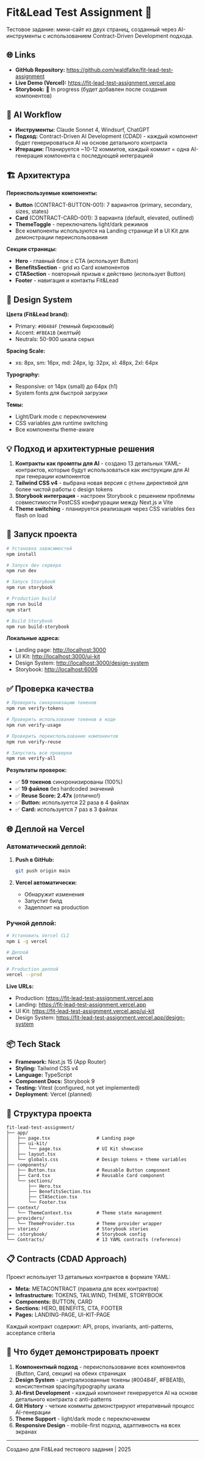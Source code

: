 # Fit&Lead Test Assignment 🚀

Тестовое задание: мини-сайт из двух страниц, созданный через AI-инструменты с использованием Contract-Driven Development подхода.

## 🌐 Links

- **GitHub Repository:** https://github.com/waldfalke/fit-lead-test-assignment
- **Live Demo (Vercel):** https://fit-lead-test-assignment.vercel.app
- **Storybook:** 🚧 In progress (будет добавлен после создания компонентов)

## 🎯 AI Workflow

- **Инструменты:** Claude Sonnet 4, Windsurf, ChatGPT
- **Подход:** Contract-Driven AI Development (CDAD) - каждый компонент будет генерироваться AI на основе детального контракта
- **Итерации:** Планируется ~10-12 коммитов, каждый коммит = одна AI-генерация компонента с последующей интеграцией
## 🏗️ Архитектура

**Переиспользуемые компоненты:**
- **Button** (CONTRACT-BUTTON-001): 7 вариантов (primary, secondary, sizes, states)
- **Card** (CONTRACT-CARD-001): 3 варианта (default, elevated, outlined)
- **ThemeToggle** - переключатель light/dark режимов
- Все компоненты используются на Landing странице И в UI Kit для демонстрации переиспользования

**Секции страницы:**
- **Hero** - главный блок с CTA (использует Button)
- **BenefitsSection** - grid из Card компонентов
- **CTASection** - повторный призыв к действию (использует Button)
- **Footer** - навигация и контакты Fit&Lead

## 🎨 Design System

**Цвета (Fit&Lead brand):**
- Primary: `#00484F` (темный бирюзовый)
- Accent: `#FBEA1B` (желтый)
- Neutrals: 50-900 шкала серых

**Spacing Scale:**
- xs: 8px, sm: 16px, md: 24px, lg: 32px, xl: 48px, 2xl: 64px

**Typography:**
- Responsive: от 14px (small) до 64px (h1)
- System fonts для быстрой загрузки

**Темы:**
- Light/Dark mode с переключением
- CSS variables для runtime switching
- Все компоненты theme-aware

## 💡 Подход и архитектурные решения

1. **Контракты как промпты для AI** - создано 13 детальных YAML-контрактов, которые будут использоваться как инструкции для AI при генерации компонентов
2. **Tailwind CSS v4** - выбрана новая версия с `@theme` директивой для более чистой работы с design tokens
3. **Storybook интеграция** - настроен Storybook с решением проблемы совместимости PostCSS конфигурации между Next.js и Vite
4. **Theme switching** - планируется реализация через CSS variables без flash on load

## 🚀 Запуск проекта

```bash
# Установка зависимостей
npm install

# Запуск dev сервера
npm run dev

# Запуск Storybook
npm run storybook

# Production build
npm run build
npm start

# Build Storybook
npm run build-storybook
```

**Локальные адреса:**
- Landing page: [http://localhost:3000](http://localhost:3000)
- UI Kit: [http://localhost:3000/ui-kit](http://localhost:3000/ui-kit)
- Design System: [http://localhost:3000/design-system](http://localhost:3000/design-system)
- Storybook: [http://localhost:6006](http://localhost:6006)

## ✅ Проверка качества

```bash
# Проверить синхронизацию токенов
npm run verify-tokens

# Проверить использование токенов в коде
npm run verify-usage

# Проверить переиспользование компонентов
npm run verify-reuse

# Запустить все проверки
npm run verify-all
```

**Результаты проверок:**
- ✅ **59 токенов** синхронизированы (100%)
- ✅ **19 файлов** без hardcoded значений
- ✅ **Reuse Score: 2.47x** (отлично!)
- ✅ **Button:** используется 22 раза в 4 файлах
- ✅ **Card:** используется 7 раз в 3 файлах

## 🌐 Деплой на Vercel

### Автоматический деплой:

1. **Push в GitHub:**
   ```bash
   git push origin main
   ```

2. **Vercel автоматически:**
   - Обнаружит изменения
   - Запустит билд
   - Задеплоит на production

### Ручной деплой:

```bash
# Установить Vercel CLI
npm i -g vercel

# Деплой
vercel

# Production деплой
vercel --prod
```

**Live URLs:**
- Production: https://fit-lead-test-assignment.vercel.app
- Landing: https://fit-lead-test-assignment.vercel.app
- UI Kit: https://fit-lead-test-assignment.vercel.app/ui-kit
- Design System: https://fit-lead-test-assignment.vercel.app/design-system

## 📦 Tech Stack

- **Framework:** Next.js 15 (App Router)
- **Styling:** Tailwind CSS v4
- **Language:** TypeScript
- **Component Docs:** Storybook 9
- **Testing:** Vitest (configured, not yet implemented)
- **Deployment:** Vercel (planned)

## 📁 Структура проекта

```
fit-lead-test-assignment/
├── app/
│   ├── page.tsx                 # Landing page
│   ├── ui-kit/
│   │   └── page.tsx             # UI Kit showcase
│   ├── layout.tsx
│   └── globals.css              # Design tokens + theme variables
├── components/
│   ├── Button.tsx               # Reusable Button component
│   ├── Card.tsx                 # Reusable Card component
│   └── sections/
│       ├── Hero.tsx
│       ├── BenefitsSection.tsx
│       ├── CTASection.tsx
│       └── Footer.tsx
├── context/
│   └── ThemeContext.tsx         # Theme state management
├── providers/
│   └── ThemeProvider.tsx        # Theme provider wrapper
├── stories/                     # Storybook stories
├── .storybook/                  # Storybook config
└── Contracts/                   # 13 YAML contracts (reference)
```

## 📋 Contracts (CDAD Approach)

Проект использует 13 детальных контрактов в формате YAML:
- **Meta:** METACONTRACT (правила для всех контрактов)
- **Infrastructure:** TOKENS, TAILWIND, THEME, STORYBOOK
- **Components:** BUTTON, CARD
- **Sections:** HERO, BENEFITS, CTA, FOOTER
- **Pages:** LANDING-PAGE, UI-KIT-PAGE

Каждый контракт содержит: API, props, invariants, anti-patterns, acceptance criteria

## 🎯 Что будет демонстрировать проект

1. **Компонентный подход** - переиспользование всех компонентов (Button, Card, секции) на обеих страницах
2. **Design System** - централизованные токены (#00484F, #FBEA1B), консистентная spacing/typography шкала
3. **AI-first Development** - каждый компонент генерируется AI на основе детального контракта с anti-patterns
4. **Git History** - четкие коммиты демонстрируют итеративный процесс AI-генерации
5. **Theme Support** - light/dark mode с переключением
6. **Responsive Design** - mobile-first подход, адаптивность на всех экранах

---

Создано для Fit&Lead тестового задания | 2025
